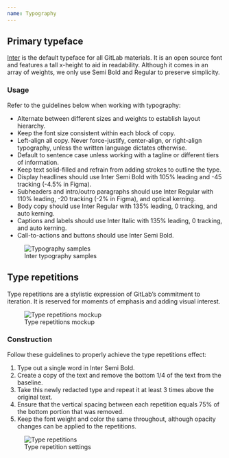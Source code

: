 ```yaml
---
name: Typography
---
```


## Primary typeface

[Inter](https://fonts.google.com/specimen/Inter?preview.text=Inter&preview.text_type=custom&query=Inter) is the default typeface for all GitLab materials. It is an open source font and features a tall x-height to aid in readability. Although it comes in an array of weights, we only use Semi Bold and Regular to preserve simplicity.

### Usage

Refer to the guidelines below when working with typography:

- Alternate between different sizes and weights to establish layout hierarchy.
- Keep the font size consistent within each block of copy.
- Left-align all copy. Never force-justify, center-align, or right-align typography, unless the written language dictates otherwise.
- Default to sentence case unless working with a tagline or different tiers of information.
- Keep text solid-filled and refrain from adding strokes to outline the type.
- Display headlines should use Inter Semi Bold with 105% leading and -45 tracking (-4.5% in Figma).
- Subheaders and intro/outro paragraphs should use Inter Regular with 110% leading, -20 tracking (-2% in Figma), and optical kerning.
- Body copy should use Inter Regular with 135% leading, 0 tracking, and auto kerning.
- Captions and labels should use Inter Italic with 135% leading, 0 tracking, and auto kerning.
- Call-to-actions and buttons should use Inter Semi Bold.

<figure class="figure" role="figure" aria-label="Inter typography samples">
  <img class="figure-img gl-p-5" src="/img/brand/typography.svg" alt="Typography samples" role="img" />
  <figcaption class="figure-caption">Inter typography samples</figcaption>
</figure>

## Type repetitions

Type repetitions are a stylistic expression of GitLab’s commitment to iteration. It is reserved for moments of emphasis and adding visual interest.

<figure class="figure" role="figure" aria-label="Type repetitions mockup">
  <img class="figure-img img-50" src="/img/brand/devops-shirt-mockup.png" alt="Type repetitions mockup" role="img" />
  <figcaption class="figure-caption">Type repetitions mockup</figcaption>
</figure>

### Construction

Follow these guidelines to properly achieve the type repetitions effect:

1. Type out a single word in Inter Semi Bold.
1. Create a copy of the text and remove the bottom 1/4 of the text from the baseline.
1. Take this newly redacted type and repeat it at least 3 times above the original text.
1. Ensure that the vertical spacing between each repetition equals 75% of the bottom portion that was removed.
1. Keep the font weight and color the same throughout, although opacity changes can be applied to the repetitions.

<figure class="figure" role="figure" aria-label="Type repetition settings">
  <img class="figure-img gl-p-5" src="/img/brand/type-repetitions.svg" alt="Type repetitions" role="img" />
  <figcaption class="figure-caption">Type repetition settings</figcaption>
</figure>
